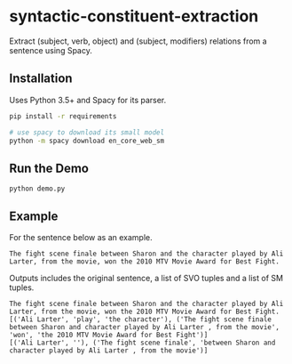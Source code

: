# syntactic-constituent-extraction

Extract (subject, verb, object) and (subject, modifiers) relations from a sentence using Spacy.

## Installation

Uses Python 3.5+ and Spacy for its parser.

```bash
pip install -r requirements

# use spacy to download its small model
python -m spacy download en_core_web_sm
```

## Run the Demo

```
python demo.py
```

## Example

For the sentence below as an example.

```
The fight scene finale between Sharon and the character played by Ali Larter, from the movie, won the 2010 MTV Movie Award for Best Fight.
```

Outputs includes the original sentence, a list of SVO tuples and a list of SM tuples.

```
The fight scene finale between Sharon and the character played by Ali Larter, from the movie, won the 2010 MTV Movie Award for Best Fight.
[('Ali Larter', 'play', 'the character'), ('The fight scene finale between Sharon and character played by Ali Larter , from the movie', 'won', 'the 2010 MTV Movie Award for Best Fight')]
[('Ali Larter', ''), ('The fight scene finale', 'between Sharon and character played by Ali Larter , from the movie')]
```

